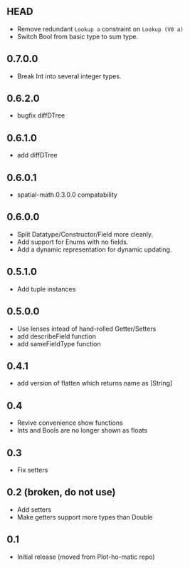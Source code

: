 HEAD
---
* Remove redundant `Lookup a` constraint on `Lookup (V0 a)`
* Switch Bool from basic type to sum type.

0.7.0.0
---
* Break Int into several integer types.

0.6.2.0
---
* bugfix diffDTree

0.6.1.0
---
* add diffDTree

0.6.0.1
---
* spatial-math.0.3.0.0 compatability

0.6.0.0
---
* Split Datatype/Constructor/Field more cleanly.
* Add support for Enums with no fields.
* Add a dynamic representation for dynamic updating.

0.5.1.0
---
* Add tuple instances

0.5.0.0
---
* Use lenses intead of hand-rolled Getter/Setters
* add describeField function
* add sameFieldType function

0.4.1
---
* add version of flatten which returns name as [String]

0.4
---
* Revive convenience show functions
* Ints and Bools are no longer shown as floats

0.3
---
* Fix setters

0.2 (broken, do not use)
---
* Add setters
* Make getters support more types than Double

0.1
---
* Initial release (moved from Plot-ho-matic repo)
